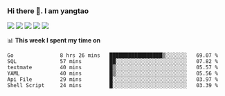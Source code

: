 ### Hi there 👋. I am yangtao 

<!-- **runtu666/runtu666** is a ✨ _special_ ✨ repository because its `README.md` (this file) appears on your GitHub profile. -->

![](https://github-profile-summary-cards.vercel.app/api/cards/profile-details?username=runtu666&theme=github)
![](https://github-profile-summary-cards.vercel.app/api/cards/repos-per-language?username=runtu666&theme=github)
![](https://github-profile-summary-cards.vercel.app/api/cards/most-commit-language?username=runtu666&theme=github)
![](https://github-profile-summary-cards.vercel.app/api/cards/stats?&username=runtu666&theme=github)
![](https://github-profile-summary-cards.vercel.app/api/cards/productive-time?username=runtu666&theme=github)

📊 **This week I spent my time on**
<!--START_SECTION:waka-->

```text
Go               8 hrs 26 mins   █████████████████▒░░░░░░░   69.07 %
SQL              57 mins         ██░░░░░░░░░░░░░░░░░░░░░░░   07.82 %
textmate         40 mins         █▒░░░░░░░░░░░░░░░░░░░░░░░   05.57 %
YAML             40 mins         █▒░░░░░░░░░░░░░░░░░░░░░░░   05.56 %
Api File         29 mins         █░░░░░░░░░░░░░░░░░░░░░░░░   03.97 %
Shell Script     24 mins         █░░░░░░░░░░░░░░░░░░░░░░░░   03.39 %
```

<!--END_SECTION:waka-->


[comment]: <> (Here are some ideas to get you started:)

[comment]: <> (- 🔭 I’m currently working on tal)

[comment]: <> (- 🌱 I’m currently learning devops)

[comment]: <> (- 👯 I’m looking to collaborate on ...)

[comment]: <> (- 🤔 I’m looking for help with ...)

[comment]: <> (- 💬 Ask me about ...)

[comment]: <> (- 📫 How to reach me: ...)

[comment]: <> (- 😄 Pronouns: ...)

[comment]: <> (- ⚡ Fun fact: ...)
